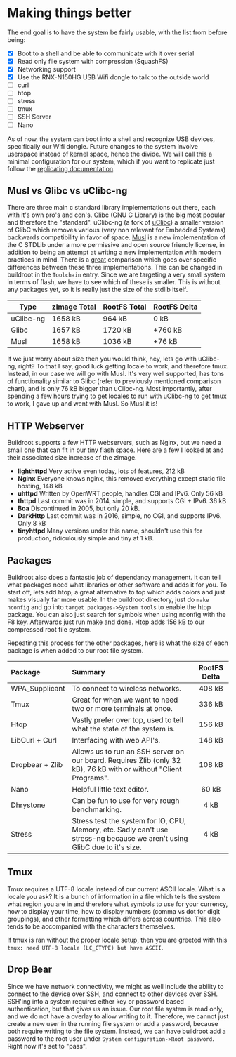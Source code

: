 # Making things better

The end goal is to have the system be fairly usable, with the list from before being:

- [x] Boot to a shell and be able to communicate with it over serial
- [x] Read only file system with compression (SquashFS)
- [x] Networking support
- [x] Use the RNX-N150HG USB Wifi dongle to talk to the outside world
- [ ] curl
- [ ] htop
- [ ] stress
- [ ] tmux
- [ ] SSH Server
- [ ] Nano

As of now, the system can boot into a shell and recognize USB devices, specifically our Wifi dongle. Future changes to the system involve userspace instead of kernel space, hence the divide. We will call this a minimal configuration for our system, which if you want to replicate just follow the [replicating documentation](replicate.md).

## Musl vs Glibc vs uClibc-ng

There are three main c standard library implementations out there, each with it's own pro's and con's. [Glibc](https://www.gnu.org/software/libc/libc.html) (GNU C Library) is the big most popular and therefore the "standard". uClibc-ng (a fork of [uClibc](https://www.uclibc.org/FAQ.html#doesnt_suck)) a smaller version of GlibC which removes various (very non relevant for Embedded Systems) backwards compatibility in favor of space. [Musl](https://www.musl-libc.org/intro.html) is a new implementation of the C STDLib under a more permissive and open source friendly license, in addition to being an attempt at writing a new implementation with modern practices in mind. There is a [great](http://www.etalabs.net/compare_libcs.html) comparison which goes over specific differences between these three implementations. This can be changed in buildroot in the ```Toolchain``` entry. Since we are targeting a very small system in terms of flash, we have to see which of these is smaller. This is without any packages yet, so it is really just the size of the stdlib itself.

| Type      | zImage Total | RootFS Total | RootFS Delta |
| --------- | ------------ | ------------ | ------------ |
| uClibc-ng |      1658 kB |      964  kB |         0 kB |
| Glibc     |      1657 kB |      1720 kB |      +760 kB |
| Musl      |      1658 kB |      1036 kB |       +76 kB |

If we just worry about size then you would think, hey, lets go with uClibc-ng, right? To that I say, good luck getting locale to work, and therefore tmux. Instead, in our case we will go with Musl. It's very well supported, has tons of functionality similar to Glibc (refer to previously mentioned comparison chart), and is only 76 kB bigger than uClibc-ng. Most importantly, after spending a few hours trying to get locales to run with uClibc-ng to get tmux to work, I gave up and went with Musl. So Musl it is!

## HTTP Webserver

Buildroot supports a few HTTP webservers, such as Nginx, but we need a small one that can fit in our tiny flash space. Here are a few I looked at and their associated size increase of the zImage.

- **lighthttpd** Very active even today, lots of features, 212 kB
- **Nginx** Everyone knows nginx, this removed everything except static file hosting, 148 kB
- **uhttpd** Written by OpenWRT people, handles CGI and IPv6. Only 56 kB
- **thttpd** Last commit was in 2014, simple, and supports CGI + IPv6. 36 kB
- **Boa** Discontinued in 2005, but only 20 kB.
- **DarkHttp** Last commit was in 2016, simple, no CGI, and supports IPv6. Only 8 kB
- **tinyhttpd** Many versions under this name, shouldn't use this for production, ridiculously simple and tiny at 1 kB.

## Packages

Buildroot also does a fantastic job of dependancy management. It can tell what packages need what libraries or other software and adds it for you. To start off, lets add htop, a great alternative to top which adds colors and just makes visually far more usable. In the buildroot directory, just do ```make nconfig``` and go into ```target packages->System tools``` to enable the htop package. You can also just search for symbols when using nconfig with the F8 key. Afterwards just run make and done. Htop adds 156 kB to our compressed root file system.

Repeating this process for the other packages, here is what the size of each package is when added to our root file system.

| Package         | Summary | RootFS Delta   |
| :-------------  | :------ | :------------: |
| WPA_Supplicant  | To connect to wireless networks. |        408 kB |
| Tmux            | Great for when we want to need two or more terminals at once. |        336 kB |
| Htop            | Vastly prefer over top, used to tell what the state of the system is. |        156 kB |
| LibCurl + Curl  | Interfacing with web API's. |        148 kB |
| Dropbear + Zlib | Allows us to run an SSH server on our board. Requires Zlib (only 32 kB), 76 kB with or without "Client Programs". |        108 kB |
| Nano            | Helpful little text editor. |         60 kB |
| Dhrystone       | Can be fun to use for very rough benchmarking. |          4 kB |
| Stress          | Stress test the system for IO, CPU, Memory, etc. Sadly can't use stress-ng because we aren't using GlibC due to it's size. |          4 kB |

## Tmux

Tmux requires a UTF-8 locale instead of our current ASCII locale. What is a locale you ask? It is a bunch of information in a file which tells the system what region you are in and therefore what symbols to use for your currency, how to display your time, how to display numbers (comma vs dot for digit groupings), and other formatting which differs across countries. This also tends to be accompanied with the characters themselves.

If tmux is ran without the proper locale setup, then you are greeted with this ```tmux: need UTF-8 locale (LC_CTYPE) but have ASCII```.

## Drop Bear

Since we have network connectivity, we might as well include the ability to connect to the device over SSH, and connect to other devices over SSH. SSH'ing into a system requires either key or password based authentication, but that gives us an issue. Our root file system is read only, and we do not have a overlay to allow writing to it. Therefore, we cannot just create a new user in the running file system or add a password, because both require writing to the file system. Instead, we can have buildroot add a password to the root user under ```System configuration->Root password```. Right now it's set to "pass".
